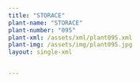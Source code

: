 ```yaml
---
title: "STORACE"
plant-name: "STORACE"
plant-number: "095"
plant-xml: /assets/xml/plant095.xml
plant-img: /assets/img/plant095.jpg
layout: single-xml


---
```


